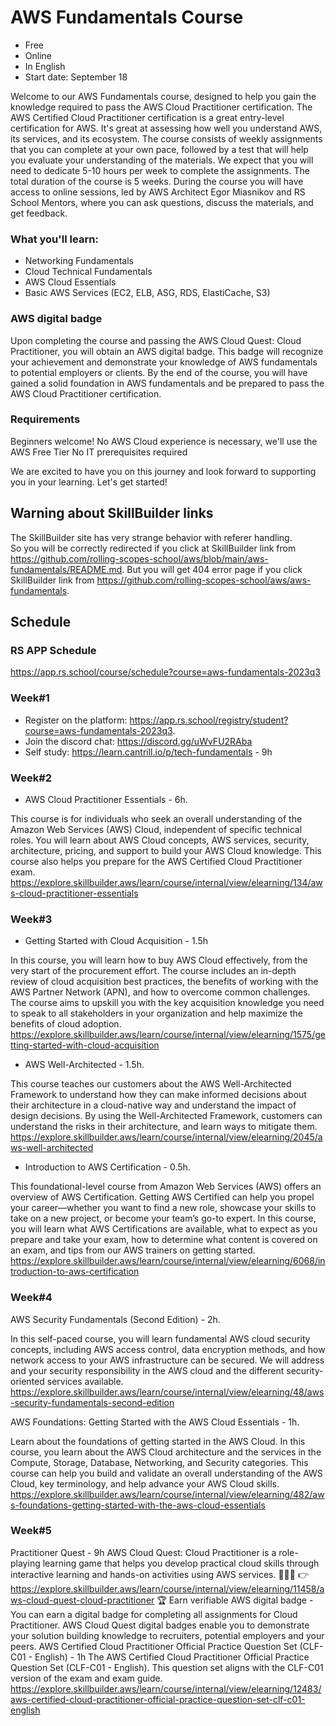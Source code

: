 # AWS Fundamentals Course 
- Free
- Online
- In English
- Start date: September 18


Welcome to our AWS Fundamentals course, designed to help you gain the knowledge required to pass the AWS Cloud Practitioner certification. 
The AWS Certified Cloud Practitioner certification is a great entry-level certification for AWS. It's great at assessing how well you understand AWS, its services, and its ecosystem.
The course consists of weekly assignments that you can complete at your own pace, followed by a test that will help you evaluate your understanding of the materials. We expect that you will need to dedicate 5-10 hours per week to complete the assignments. The total duration of the course is 5 weeks.
During the course you will have access to online sessions, led by AWS Architect Egor Miasnikov and RS School Mentors, where you can ask questions, discuss the materials, and get feedback. 

### What you'll learn:
- Networking Fundamentals
- Cloud Technical Fundamentals
- AWS Cloud Essentials
- Basic AWS Services (EC2, ELB, ASG, RDS, ElastiCache, S3)

### AWS digital badge
Upon completing the course and passing the AWS Cloud Quest: Cloud Practitioner, you will obtain an AWS digital badge. This badge will recognize your achievement and demonstrate your knowledge of AWS fundamentals to potential employers or clients.
By the end of the course, you will have gained a solid foundation in AWS fundamentals and be prepared to pass the AWS Cloud Practitioner certification.

### Requirements
Beginners welcome! No AWS Cloud experience is necessary, we'll use the AWS Free Tier
No IT prerequisites required

We are excited to have you on this journey and look forward to supporting you in your learning. Let's get started!

## Warning about SkillBuilder links
The SkillBuilder site has very strange behavior with referer handling.  
So you will be correctly redirected if you click at SkillBuilder link from https://github.com/rolling-scopes-school/aws/blob/main/aws-fundamentals/README.md.
But you will get 404 error page if you click SkillBuilder link from https://github.com/rolling-scopes-school/aws/aws-fundamentals.

## Schedule

### RS APP Schedule
https://app.rs.school/course/schedule?course=aws-fundamentals-2023q3

### Week#1
- Register on the platform: https://app.rs.school/registry/student?course=aws-fundamentals-2023q3. 
- Join the discord chat: https://discord.gg/uWvFU2RAba
- Self study: https://learn.cantrill.io/p/tech-fundamentals - 9h

### Week#2
- AWS Cloud Practitioner Essentials - 6h. 

This course is for individuals who seek an overall understanding of the Amazon Web Services (AWS) Cloud, independent of specific technical roles. You will learn about AWS Cloud concepts, AWS services, security, architecture, pricing, and support to build your AWS Cloud knowledge. This course also helps you prepare for the AWS Certified Cloud Practitioner exam.
https://explore.skillbuilder.aws/learn/course/internal/view/elearning/134/aws-cloud-practitioner-essentials

### Week#3
- Getting Started with Cloud Acquisition - 1.5h  

In this course, you will learn how to buy AWS Cloud effectively, from the very start of the procurement effort. The course includes an in-depth review of cloud acquisition best practices, the benefits of working with the AWS Partner Network (APN), and how to overcome common challenges. The course aims to upskill you with the key acquisition knowledge you need to speak to all stakeholders in your organization and help maximize the benefits of cloud adoption.
https://explore.skillbuilder.aws/learn/course/internal/view/elearning/1575/getting-started-with-cloud-acquisition

- AWS Well-Architected - 1.5h. 

This course teaches our customers about the AWS Well-Architected Framework to understand how they can make informed decisions about their architecture in a cloud-native way and understand the impact of design decisions. By using the Well-Architected Framework, customers can understand the risks in their architecture, and learn ways to mitigate them.
https://explore.skillbuilder.aws/learn/course/internal/view/elearning/2045/aws-well-architected

- Introduction to AWS Certification - 0.5h. 

This foundational-level course from Amazon Web Services (AWS) offers an overview of AWS Certification. Getting AWS Certified can help you propel your career—whether you want to find a new role, showcase your skills to take on a new project, or become your team’s go-to expert. In this course, you will learn what AWS Certifications are available, what to expect as you prepare and take your exam, how to determine what content is covered on an exam, and tips from our AWS trainers on getting started.
https://explore.skillbuilder.aws/learn/course/internal/view/elearning/6068/introduction-to-aws-certification

### Week#4
AWS Security Fundamentals (Second Edition) - 2h. 

In this self-paced course, you will learn fundamental AWS cloud security concepts, including AWS access control, data encryption methods, and how network access to your AWS infrastructure can be secured. We will address and your security responsibility in the AWS cloud and the different security-oriented services available.
https://explore.skillbuilder.aws/learn/course/internal/view/elearning/48/aws-security-fundamentals-second-edition

AWS Foundations: Getting Started with the AWS Cloud Essentials - 1h. 

Learn about the foundations of getting started in the AWS Cloud. In this course, you learn about the AWS Cloud architecture and the services in the Compute, Storage, Database, Networking, and Security categories. This course can help you build and validate an overall understanding of the AWS Cloud, key terminology, and help advance your AWS Cloud skills.
https://explore.skillbuilder.aws/learn/course/internal/view/elearning/482/aws-foundations-getting-started-with-the-aws-cloud-essentials

### Week#5
Practitioner Quest - 9h
AWS Cloud Quest: Cloud Practitioner is a role-playing learning game that helps you develop practical cloud skills through interactive learning and hands-on activities using AWS services.
🧑🏻‍💻 👉 https://explore.skillbuilder.aws/learn/course/internal/view/elearning/11458/aws-cloud-quest-cloud-practitioner
🏆 Earn verifiable AWS digital badge - You can earn a digital badge for completing all assignments for Cloud Practitioner. AWS Cloud Quest digital badges enable you to demonstrate your solution building knowledge to recruiters, potential employers and your peers.
AWS Certified Cloud Practitioner Official Practice Question Set (CLF-C01 - English) - 1h
The AWS Certified Cloud Practitioner Official Practice Question Set (CLF-C01 - English). This question set aligns with the CLF-C01 version of the exam and exam guide.
https://explore.skillbuilder.aws/learn/course/internal/view/elearning/12483/aws-certified-cloud-practitioner-official-practice-question-set-clf-c01-english







